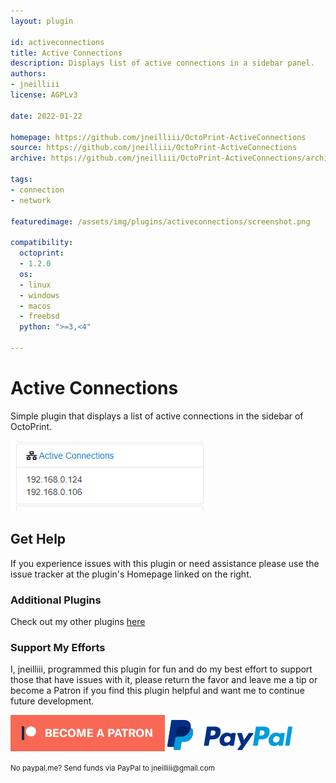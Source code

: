 ```yaml
---
layout: plugin

id: activeconnections
title: Active Connections
description: Displays list of active connections in a sidebar panel.
authors:
- jneilliii
license: AGPLv3

date: 2022-01-22

homepage: https://github.com/jneilliii/OctoPrint-ActiveConnections
source: https://github.com/jneilliii/OctoPrint-ActiveConnections
archive: https://github.com/jneilliii/OctoPrint-ActiveConnections/archive/master.zip

tags:
- connection
- network

featuredimage: /assets/img/plugins/activeconnections/screenshot.png

compatibility:
  octoprint:
  - 1.2.0
  os:
  - linux
  - windows
  - macos
  - freebsd
  python: ">=3,<4"

---
```


# Active Connections

Simple plugin that displays a list of active connections in the sidebar of OctoPrint.

![screenshot](/assets/img/plugins/activeconnections/screenshot.png)

## Get Help

If you experience issues with this plugin or need assistance please use the issue tracker at the plugin's Homepage linked on the right.

### Additional Plugins

Check out my other plugins [here](https://plugins.octoprint.org/by_author/#jneilliii)

### Support My Efforts
I, jneilliii, programmed this plugin for fun and do my best effort to support those that have issues with it, please return the favor and leave me a tip or become a Patron if you find this plugin helpful and want me to continue future development.

[![Patreon](/assets/img/plugins/activeconnections/patreon-with-text-new.png)](https://www.patreon.com/jneilliii) [![paypal](/assets/img/plugins/activeconnections/paypal-with-text.png)](https://paypal.me/jneilliii)

<small>No paypal.me? Send funds via PayPal to jneilliii&#64;gmail&#46;com</small>
